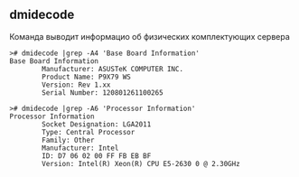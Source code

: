 
## dmidecode
Команда выводит информацио об физических комплектующих сервера
```
># dmidecode |grep -A4 'Base Board Information'
Base Board Information
        Manufacturer: ASUSTeK COMPUTER INC.
        Product Name: P9X79 WS
        Version: Rev 1.xx
        Serial Number: 120801261100265
```

```
># dmidecode |grep -A6 'Processor Information'
Processor Information
        Socket Designation: LGA2011
        Type: Central Processor
        Family: Other
        Manufacturer: Intel            
        ID: D7 06 02 00 FF FB EB BF
        Version: Intel(R) Xeon(R) CPU E5-2630 0 @ 2.30GHz
```
